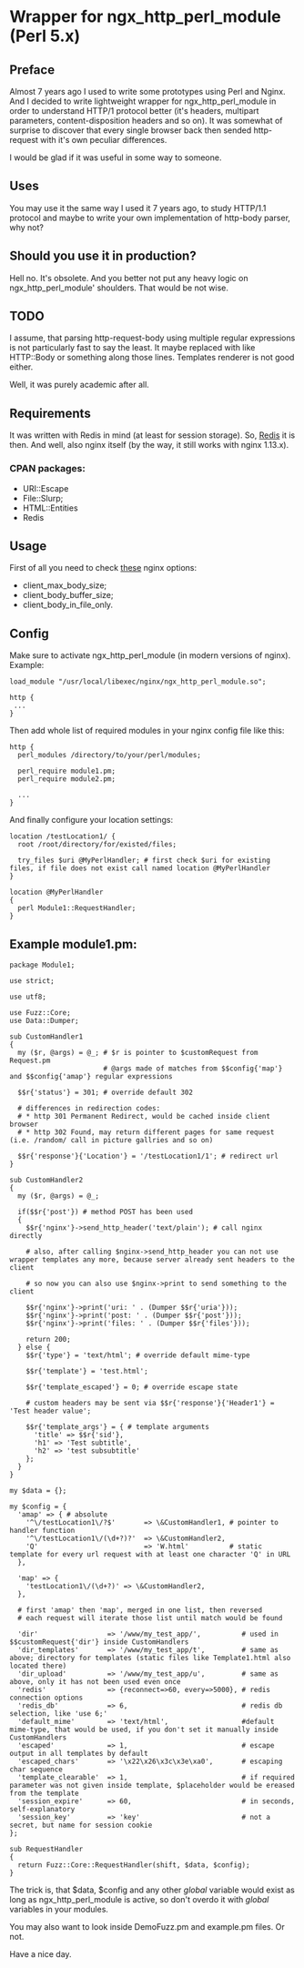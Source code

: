 # Wrapper for ngx_http_perl_module (Perl 5.x)

## Preface
Almost 7 years ago I used to write some prototypes using Perl and Nginx. And I decided to write lightweight wrapper for ngx_http_perl_module in order to understand HTTP/1 protocol better (it's headers, multipart parameters, content-disposition headers and so on). It was somewhat of surprise to discover that every single browser back then sended http-request with it's own peculiar differences.

I would be glad if it was useful in some way to someone.

## Uses
You may use it the same way I used it 7 years ago, to study HTTP/1.1 protocol and maybe to write your own implementation of http-body parser, why not?

## Should you use it in production?
Hell no. It's obsolete. And you better not put any heavy logic on ngx_http_perl_module' shoulders. That would be not wise.

## TODO
I assume, that parsing http-request-body using multiple regular expressions is not particularly fast to say the least. It maybe replaced with like HTTP::Body or something along those lines. Templates renderer is not good either.

Well, it was purely academic after all.

## Requirements
It was written with Redis in mind (at least for session storage). So, [Redis](https://redis.io) it is then. And well, also nginx itself (by the way, it still works with nginx 1.13.x).

### CPAN packages:
- URI::Escape
- File::Slurp;
- HTML::Entities
- Redis

## Usage
First of all you need to check [these](http://nginx.org/en/docs/http/ngx_http_perl_module.html) nginx options:
- client_max_body_size;
- client_body_buffer_size;
- client_body_in_file_only.

## Config
Make sure to activate ngx_http_perl_module (in modern versions of nginx). Example:
```
load_module "/usr/local/libexec/nginx/ngx_http_perl_module.so";

http {
 ...
}
```

Then add whole list of required modules in your nginx config file like this:
```
http {
  perl_modules /directory/to/your/perl/modules;

  perl_require module1.pm;
  perl_require module2.pm;

  ...
}
```

And finally configure your location settings:
```
location /testLocation1/ {
  root /root/directory/for/existed/files;

  try_files $uri @MyPerlHandler; # first check $uri for existing files, if file does not exist call named location @MyPerlHandler
}

location @MyPerlHandler
{
  perl Module1::RequestHandler;
}
```

## Example module1.pm:
```
package Module1;

use strict;

use utf8;

use Fuzz::Core;
use Data::Dumper;

sub CustomHandler1
{
  my ($r, @args) = @_; # $r is pointer to $customRequest from Request.pm
                       # @args made of matches from $$config{'map'} and $$config{'amap'} regular expressions

  $$r{'status'} = 301; # override default 302

  # differences in redirection codes:
  # * http 301 Permanent Redirect, would be cached inside client browser
  # * http 302 Found, may return different pages for same request (i.e. /random/ call in picture gallries and so on)

  $$r{'response'}{'Location'} = '/testLocation1/1'; # redirect url
}

sub CustomHandler2
{
  my ($r, @args) = @_;

  if($$r{'post'}) # method POST has been used
  {
    $$r{'nginx'}->send_http_header('text/plain'); # call nginx directly
    
    # also, after calling $nginx->send_http_header you can not use wrapper templates any more, because server already sent headers to the client

    # so now you can also use $nginx->print to send something to the client

    $$r{'nginx'}->print('uri: ' . (Dumper $$r{'uria'}));
    $$r{'nginx'}->print('post: ' . (Dumper $$r{'post'}));
    $$r{'nginx'}->print('files: ' . (Dumper $$r{'files'}));

    return 200;
  } else {
    $$r{'type'} = 'text/html'; # override default mime-type

    $$r{'template'} = 'test.html';

    $$r{'template_escaped'} = 0; # override escape state

    # custom headers may be sent via $$r{'response'}{'Header1'} = 'Test header value';

    $$r{'template_args'} = { # template arguments
      'title' => $$r{'sid'},
      'h1' => 'Test subtitle',
      'h2' => 'test subsubtitle'
    };
  }
}

my $data = {};

my $config = {
  'amap' => { # absolute
    '^\/testLocation1\/?$'       => \&CustomHandler1, # pointer to handler function
    '^\/testLocation1\/(\d+?)?'  => \&CustomHandler2,
    'Q'                          => 'W.html'          # static template for every url request with at least one character 'Q' in URL
  },

  'map' => {
    'testLocation1\/(\d+?)' => \&CustomHandler2,
  },

  # first 'amap' then 'map', merged in one list, then reversed
  # each request will iterate those list until match would be found

  'dir'                 => '/www/my_test_app/',          # used in $$customRequest{'dir'} inside CustomHandlers
  'dir_templates'       => '/www/my_test_app/t',         # same as above; directory for templates (static files like Template1.html also located there)
  'dir_upload'          => '/www/my_test_app/u',         # same as above, only it has not been used even once
  'redis'               => {reconnect=>60, every=>5000}, # redis connection options
  'redis_db'            => 6,                            # redis db selection, like 'use 6;'
  'default_mime'        => 'text/html',                  #default mime-type, that would be used, if you don't set it manually inside CustomHandlers
  'escaped'             => 1,                            # escape output in all templates by default
  'escaped_chars'       => '\x22\x26\x3c\x3e\xa0',       # escaping char sequence
  'template_clearable'  => 1,                            # if required parameter was not given inside template, $placeholder would be ereased from the template
  'session_expire'      => 60,                           # in seconds, self-explanatory
  'session_key'         => 'key'                         # not a secret, but name for session cookie
};

sub RequestHandler
{
  return Fuzz::Core::RequestHandler(shift, $data, $config);
}
```

The trick is, that $data, $config and any other *global* variable would exist as long as ngx_http_perl_module is active, so don't overdo it with *global* variables in your modules.

You may also want to look inside DemoFuzz.pm and example.pm files. Or not.

Have a nice day.